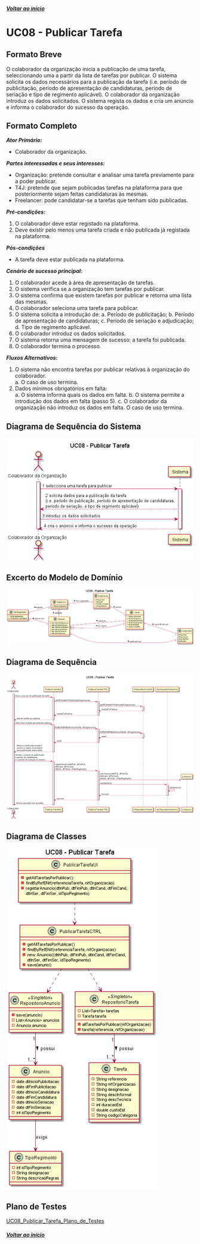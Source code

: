 ##### [Voltar ao início](https://github.com/blestonbandeiraUPSKILL/upskill_java1_labprg_grupo2/tree/main/README.md)

# UC08 - Publicar Tarefa

## Formato Breve

O colaborador da organização inicia a publicação de uma tarefa, seleccionando uma a partir da lista de tarefas por publicar. O sistema solicita os dados necessários para a publicação da tarefa (i.e. período de publicitação, período de apresentação de candidaturas, período de seriação e tipo de regimento aplicável). O colaborador da organização introduz os dados solicitados. O sistema regista os dados e cria um anúncio e informa o colaborador do sucesso da operação.

## Formato Completo

**_Ator Primário:_**

- Colaborador da organização.

**_Partes interessadas e seus interesses:_**

- Organização: pretende consultar e analisar uma tarefa previamente para a poder publicar.
- T4J: pretende que sejam publicadas tarefas na plataforma para que posteriormente sejam feitas candidaturas às mesmas.
- Freelancer: pode candidatar-se a tarefas que tenham sido publicadas.

**_Pré-condições:_**

1. O colaborador deve estar registado na plataforma.
2. Deve existir pelo menos uma tarefa criada e não publicada já registada na plataforma.

**_Pós-condições_**

- A tarefa deve estar publicada na plataforma.

**_Cenário de sucesso principal:_**

1.	O colaborador acede à área de apresentação de tarefas.
2.	O sistema verifica se a organização tem tarefas por publicar.
3.	O sistema confirma que existem tarefas por publicar e retorna uma lista das mesmas.
4.	O colaborador seleciona uma tarefa para publicar.
5.	O sistema solicita a introdução de:
    a. Período de publicitação;
    b. Período de apresentação de candidaturas;
    c. Período de seriação e adjudicação;
    d. Tipo de regimento aplicável.
6.	O colaborador introduz os dados solicitados.
9.	O sistema retorna uma mensagem de sucesso: a tarefa foi publicada.
10.	O colaborador termina o processo.

**_Fluxos Alternativos:_**

1.	O sistema não encontra tarefas por publicar relativas à organização do colaborador. <br/>
    a. O caso de uso termina.
2.	Dados mínimos obrigatórios em falta: <br/>
    a. O sistema informa quais os dados em falta.
    b. O sistema permite a introdução dos dados em falta (passo 5).
    c. O colaborador da organização não introduz os dados em falta. O caso de uso termina.

## Diagrama de Sequência do Sistema
![UC08_Publicar_Tarefa_Diagrama_Sequencia_Sistema](UC08_Publicar_Tarefa_Diagrama_Sequencia_Sistema.png)

## Excerto do Modelo de Domínio
![UC08_Publicar_Tarefa_Modelo_Dominio](UC08_Publicar_Tarefa_Modelo_Dominio.png)

## Diagrama de Sequência <br/>
![UC08_Publicar_Tarefa_Diagrama_Sequencia](UC08_Publicar_Tarefa_Diagrama_Sequencia.png)

## Diagrama de Classes <br/>
![UC08_Publicar_Tarefa_Diagrama_Classes](UC08_Publicar_Tarefa_Diagrama_Classes.png)

## Plano de Testes <br/>
[UC08_Publicar_Tarefa_Plano_de_Testes](UC08_Publicar_Tarefa_Plano_de_Testes.md)

##### [Voltar ao início](https://github.com/blestonbandeiraUPSKILL/upskill_java1_labprg_grupo2/tree/main/README.md)

